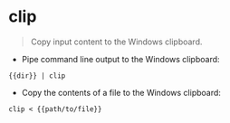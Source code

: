 # clip

> Copy input content to the Windows clipboard.

- Pipe command line output to the Windows clipboard:

`{{dir}} | clip`

- Copy the contents of a file to the Windows clipboard:

`clip < {{path/to/file}}`
